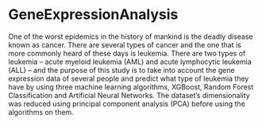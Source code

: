 # GeneExpressionAnalysis

One of the worst epidemics in the history of mankind is the deadly disease known as cancer. There are several types of cancer and the one that is more commonly heard of these days is leukemia. There are two types of leukemia – acute myeloid leukemia (AML) and acute lymphocytic leukemia (ALL) – and the purpose of this study is to take into account the gene expression data of several people and predict what type of leukemia they have by using three machine learning algorithms, XGBoost, Random Forest Classification and Artificial Neural Networks. The dataset’s dimensionality was reduced using principal component analysis (PCA) before using the algorithms on them. 
